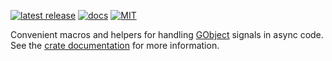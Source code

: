 [![latest release](https://img.shields.io/crates/v/glib-signal.svg?style=flat-square)](https://crates.io/crates/glib-signal) [![docs](https://img.shields.io/badge/API-docs-blue.svg?style=flat-square)](https://docs.rs/glib-signal/) [![MIT](https://img.shields.io/badge/license-MIT-ff69b4.svg?style=flat-square)](https://github.com/arcnmx/glib-signal.rs/blob/v0.1.0/COPYING)

Convenient macros and helpers for handling [GObject](https://crates.io/crates/glib) signals in async code. See the [crate documentation](https://docs.rs/glib-signal/) for more information.
